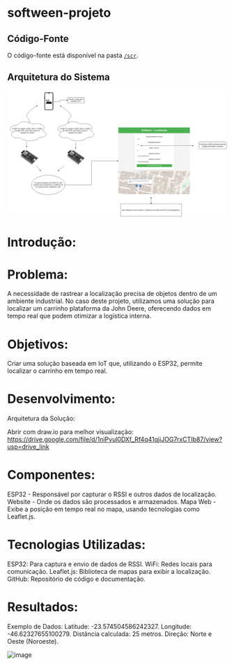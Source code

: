 # softween-projeto

## Código-Fonte

O código-fonte está disponível na pasta [`/scr`](src).

## Arquitetura do Sistema

![Arquitetura](./assets/arquiteturadosistema.drawio.png)

# Introdução:

# Problema:
A necessidade de rastrear a localização precisa de objetos dentro de um ambiente industrial. No caso deste projeto, utilizamos uma solução para localizar um carrinho plataforma da John Deere, oferecendo dados em tempo real que podem otimizar a logística interna.

# Objetivos:
Criar uma solução baseada em IoT que, utilizando o ESP32, permite localizar o carrinho em tempo real.

# Desenvolvimento:

Arquitetura da Solução:

Abrir com draw.io para melhor visualização:
https://drive.google.com/file/d/1niPyul0DXf_Rf4q41qjiJOG7rxCTIb87/view?usp=drive_link

# Componentes:

ESP32 - Responsável por capturar o RSSI e outros dados de localização.
Website - Onde os dados são processados e armazenados.
Mapa Web - Exibe a posição em tempo real no mapa, usando tecnologias como Leaflet.js.

# Tecnologias Utilizadas:
ESP32: Para captura e envio de dados de RSSI.
WiFi: Redes locais para comunicação.
Leaflet.js: Biblioteca de mapas para exibir a localização.
GitHub: Repositório de código e documentação.

# Resultados:

Exemplo de Dados:
Latitude: -23.574504586242327.
Longitude: -46.62327655100279.
Distância calculada: 25 metros.
Direção: Norte e Oeste (Noroeste).

![image](https://github.com/user-attachments/assets/96538513-de6e-4c1b-9b53-287a2f54085f)

